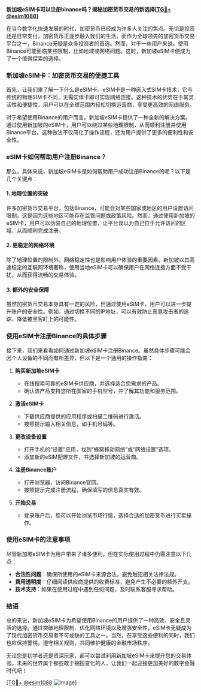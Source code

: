 **新加坡eSIM卡可以注册binance吗？揭秘加密货币交易的新选择[[TG💪+ @esim1088](https://t.me/s/esim1088)]**

在当今数字化快速发展的时代，加密货币已经成为许多人关注的焦点。无论是投资还是日常支付，加密货币正逐步融入我们的生活。而作为全球领先的加密货币交易平台之一，Binance无疑是众多投资者的首选。然而，对于一些用户来说，使用Binance可能面临某些限制，比如地域或网络问题。这时，新加坡eSIM卡便成为了一个值得探索的选择。

### 新加坡eSIM卡：加密货币交易的便捷工具

首先，让我们来了解一下什么是eSIM卡。eSIM卡是一种嵌入式SIM卡技术，它与传统的物理SIM卡不同，无需实体卡即可实现网络连接。这种技术的优势在于其灵活性和便捷性，用户可以在全球范围内轻松切换运营商，享受更高效的网络服务。

对于希望使用Binance的用户而言，新加坡eSIM卡提供了一种全新的解决方案。通过使用新加坡的eSIM卡，用户可以绕过某些地理限制，从而顺利注册并使用Binance平台。这种做法不仅简化了操作流程，还为用户提供了更多的便利性和安全性。

### eSIM卡如何帮助用户注册Binance？

那么，具体来说，新加坡eSIM卡是如何帮助用户成功注册Binance的呢？以下是几个关键点：

#### 1. 地理位置的突破
许多加密货币交易平台，包括Binance，可能会对某些国家或地区的用户设置访问限制。这是因为这些地区可能存在监管问题或政策风险。然而，通过使用新加坡的eSIM卡，用户可以伪装自己的地理位置，让平台误以为自己位于允许访问的区域，从而顺利完成注册。

#### 2. 更稳定的网络环境
除了地理位置的限制外，网络稳定性也是影响用户体验的重要因素。新加坡以其高速稳定的互联网环境著称，使用当地eSIM卡可以确保用户在网络连接方面不受干扰，从而获得流畅的交易体验。

#### 3. 额外的安全保障
虽然加密货币交易本身具有一定的风险，但通过使用eSIM卡，用户可以进一步提升账户的安全性。例如，通过切换不同的IP地址，可以有效防止恶意攻击者的追踪，降低被黑客盯上的可能性。

### 使用eSIM卡注册Binance的具体步骤

接下来，我们来看看如何通过新加坡eSIM卡注册Binance。虽然具体步骤可能会因个人设备的不同而有所差异，但以下是一个通用的操作指南：

1. **购买新加坡eSIM卡**
   - 在线搜索可靠的eSIM卡供应商，并选择适合您需求的产品。
   - 确认该产品支持您所在国家的手机型号，并了解其功能和服务范围。

2. **激活eSIM卡**
   - 下载供应商提供的应用程序或扫描二维码进行激活。
   - 按照提示输入相关信息，如手机号码等。

3. **更改设备设置**
   - 打开手机的“设置”应用，找到“蜂窝移动网络”或“网络设置”选项。
   - 添加新的eSIM配置文件，并选择新加坡的运营商。

4. **注册Binance账户**
   - 打开浏览器，访问Binance官网。
   - 按照提示完成注册流程，确保填写的信息真实有效。

5. **开始交易**
   - 登录账户后，您可以开始浏览市场行情，选择合适的加密货币进行买卖操作。

### 使用eSIM卡的注意事项

尽管新加坡eSIM卡为用户带来了诸多便利，但在实际使用过程中仍需注意以下几点：

- **合法性问题**：确保所使用的eSIM卡来源合法，避免触犯相关法律法规。
- **费用透明度**：仔细阅读供应商提供的收费标准，避免产生不必要的额外开支。
- **技术支持**：如果在使用过程中遇到任何问题，及时联系客服寻求帮助。

### 结语

总的来说，新加坡eSIM卡为希望使用Binance的用户提供了一种高效、安全且灵活的选择。通过突破地理限制、优化网络环境以及增强安全性，eSIM卡无疑成为了现代加密货币交易者不可或缺的工具之一。当然，在享受这些便利的同时，我们也应保持警惕，遵守相关规则，共同维护健康的金融市场秩序。

无论您是初学者还是资深玩家，都可以尝试利用新加坡eSIM卡来提升您的交易体验。未来的世界属于那些敢于拥抱变化的人，让我们一起迎接更加美好的数字金融时代吧！

[[TG💪+ @esim1088](https://t.me/s/esim1088) ![Image](https://i.postimg.cc/4NQfJmqS/Snipaste-2025-05-13-00-14-12.png)]